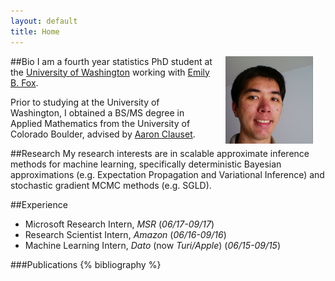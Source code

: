 ```yaml
---
layout: default
title: Home
---
```


##Bio
<img src="images/christopher_aicher.png" alt="Christopher Aicher" align="right" style="height:140px; width:140px; margin:0px 20px">
I am a fourth year statistics PhD student at the [University of Washington](http://www.stat.washington.edu/) working with [Emily B. Fox](https://www.stat.washington.edu/~ebfox/).

Prior to studying at the University of Washington, I obtained a BS/MS degree in Applied Mathematics from the University of Colorado Boulder, advised by [Aaron Clauset](http://tuvalu.santafe.edu/~aaronc/).

##Research
My research interests are in scalable approximate inference methods for machine learning,
specifically deterministic Bayesian approximations (e.g. Expectation Propagation and Variational Inference)
and stochastic gradient MCMC methods (e.g. SGLD).

##Experience
* Microsoft Research Intern, *MSR* (*06/17-09/17*)
* Research Scientist Intern, *Amazon* (*06/16-09/16*)
* Machine Learning Intern, *Dato* (now *Turi/Apple*) (*06/15-09/15*)

###Publications
{% bibliography %}

